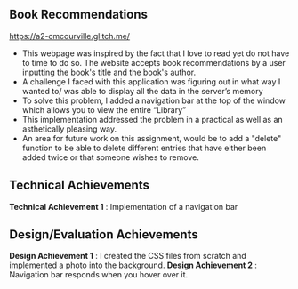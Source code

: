 ## Book Recommendations

https://a2-cmcourville.glitch.me/

- This webpage was inspired by the fact that I love to read yet do not have to time to do so. The website accepts book recommendations by a user inputting the book's title and the book's author.
- A challenge I faced with this application was figuring out in what way I wanted to/ was able to display all the data in the server’s memory  
- To solve this problem, I added a navigation bar at the top of the window which allows you to view the entire “Library”
- This implementation addressed the problem in a practical as well as an asthetically pleasing way.
- An area for future work on this assignment, would be to add a "delete" function to be able to delete different entries that have either been added twice or that someone wishes to remove.



## Technical Achievements 
**Technical Achievement 1** : Implementation of a navigation bar

## Design/Evaluation Achievements 
**Design Achievement 1** : I created the CSS files from scratch and implemented a photo into the background.
**Design Achievement 2** : Navigation bar responds when you hover over it.
